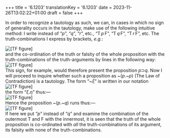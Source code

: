 +++
title = '6.1203'
translationKey = '6.1203'
date = 2023-11-26T13:02:22+01:00
draft = false
+++

In order to recognize a tautology as such, we can, in cases in which no sign of generality occurs in the tautology, make use of the following intuitive method: I write instead of “<span class="mathmode"><var>p</var></span>”, “<span class="mathmode"><var>q</var></span>”, “<span class="mathmode"><var>r</var></span>”, etc., “<span class="mathmode"><span class="mathrm">T</span> <var>p</var> <span class="mathrm">F</span></span>”, “<span class="mathmode"><span class="mathrm">T</span> <var>q</var> <span class="mathrm">F</span></span>”, “<span class="mathmode"><span class="mathrm">T</span> <var>r</var> <span class="mathrm">F</span></span>”, etc. The truth-combinations I express by brackets, <em>e.g.</em>:
<!-- noindent --><div class="centered"><object data="images/abfigureoneenglish.svg" type="image/svg+xml" width="156" height="69" style="width: 156pt; height: 69pt;"><img src="images/abfigureoneenglish.png" alt="[TF figure]" /></object></div>
<!-- noindent --> and the co-ordination of the truth or falsity of the whole proposition with the truth-combinations of the truth-arguments by lines in the following way:
<!-- noindent --><div class="centered"><object data="images/abfiguretwoenglish.svg" type="image/svg+xml" width="156" height="124" style="width: 156pt; height: 124pt;"><img src="images/abfiguretwoenglish.png" alt="[TF figure]" /></object></div>
<!-- noindent --> This sign, for example, would therefore present the proposition <span class="mathmode"><var>p</var><span class="mathrel"><span class="symbol">⊃</span></span><var>q</var></span>. Now I will proceed to inquire whether such a proposition as <span class="mathmode"><span class="mathop">~</span>(<var>p</var><span class="mathrel">.</span><span class="mathop">~</span><var>p</var>)</span> (The Law of Contradiction) is a tautology. The form “<span class="mathmode"><span class="mathop">~</span><var>ξ</var></span>” is written in our notation
<!-- noindent --><div class="centered"><object data="images/abfigurethreeenglish.svg" type="image/svg+xml" width="47" height="75" style="width: 47pt; height: 75pt;"><img src="images/abfigurethreeenglish.png" alt="[TF figure]" /></object></div>
<!-- noindent --> the form “<span class="mathmode"><var>ξ</var><span class="mathrel">.</span><var>η</var></span>” thus:—
<!-- noindent --><div class="centered"><object data="images/abfigurefourenglish.svg" type="image/svg+xml" width="156" height="116" style="width: 156pt; height: 116pt;"><img src="images/abfigurefourenglish.png" alt="[TF figure]" /></object></div>
<!-- noindent -->Hence the proposition <span class="mathmode"><span class="mathop">~</span>(<var>p</var><span class="mathrel">.</span><span class="mathop">~</span><var>q</var>)</span> runs thus:—
<!-- noindent --><div class="centered"><object data="images/abfigurefiveenglish.svg" type="image/svg+xml" width="129" height="168" style="width: 129pt; height: 168pt;"><img src="images/abfigurefiveenglish.png" alt="[TF figure]" /></object></div>
<!-- noindent --> If here we put “<span class="mathmode"><var>p</var></span>” instead of “<span class="mathmode"><var>q</var></span>” and examine the combination of the outermost T and F with the innermost, it is seen that the truth of the whole proposition is co-ordinated with <em>all</em> the truth-combinations of its argument, its falsity with none of the truth-combinations.
